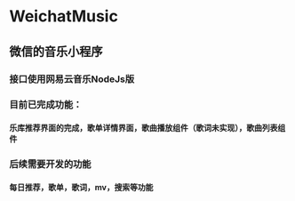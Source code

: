# WeichatMusic
## 微信的音乐小程序
### 接口使用网易云音乐NodeJs版
### 目前已完成功能：
#### 乐库推荐界面的完成，歌单详情界面，歌曲播放组件（歌词未实现），歌曲列表组件
### 后续需要开发的功能
#### 每日推荐，歌单，歌词，mv，搜索等功能
